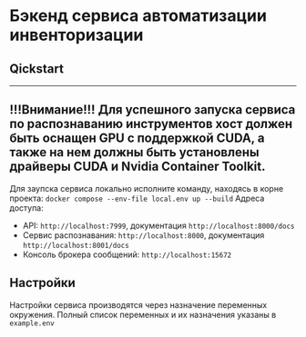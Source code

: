 # Бэкенд сервиса автоматизации инвенторизации
## Qickstart
---
!!!Внимание!!!
Для успешного запуска сервиса по распознаванию инструментов хост должен быть оснащен GPU с поддержкой CUDA, а также на нем должны быть установлены драйверы CUDA и Nvidia Container Toolkit.
---
Для заупска сервиса локально исполните команду, находясь в корне проекта:
`docker compose --env-file local.env up --build`
Адреса доступа:
- API: `http://localhost:7999`, документация `http://localhost:8000/docs`
- Сервис распознавания: `http://localhost:8000`, документация `http://localhost:8001/docs`
- Консоль брокера сообщений: `http://localhost:15672`


## Настройки
Настройки сервиса производятся через назначение переменных окружения. Полный список переменных и их назначения указаны в `example.env`
